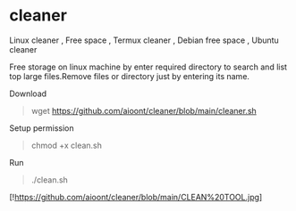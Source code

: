 # cleaner
Linux cleaner , Free space , Termux cleaner , Debian free space , Ubuntu cleaner 

Free storage on linux machine by enter required directory to search and list top large files.Remove files or directory just by entering its name.

Download 
> wget https://github.com/aioont/cleaner/blob/main/cleaner.sh

Setup permission

> chmod +x clean.sh

Run

> ./clean.sh








[!https://github.com/aioont/cleaner/blob/main/CLEAN%20TOOL.jpg]

